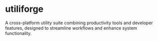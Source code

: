 # utiliforge
A cross-platform utility suite combining productivity tools and developer features, designed to streamline workflows and enhance system functionality.
